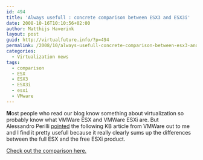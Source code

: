 ```yaml
---
id: 494
title: 'Always usefull : concrete comparison between ESX3 and ESX3i'
date: 2008-10-16T10:10:56+02:00
author: Matthijs Haverink
layout: post
guid: http://virtualfuture.info/?p=494
permalink: /2008/10/always-usefull-concrete-comparison-between-esx3-and-esx3i/
categories:
  - Virtualization news
tags:
  - comparison
  - ESX
  - ESX3
  - ESX3i
  - esxi
  - VMware
---
```

**M**ost people who read our blog know something about virtualization so probably know what VMWare ESX and VMWare ESXi are. But <span class="entry-author-name">Alessandro Perilli</span> <a href="http://www.virtualization.info/2008/10/tech-vmware-esx-35-vs-exsi-35.html" target="_blank">pointed</a> the following KB article from VMWare out to me and I find it pretty usefull because it really clearly sums up the differences between the full ESX and the free ESXi product.

<a href="http://kb.vmware.com/selfservice/microsites/search.do?language=en_US&cmd=displayKC&externalId=1006543" target="_blank">Check out the comparison here.</a>